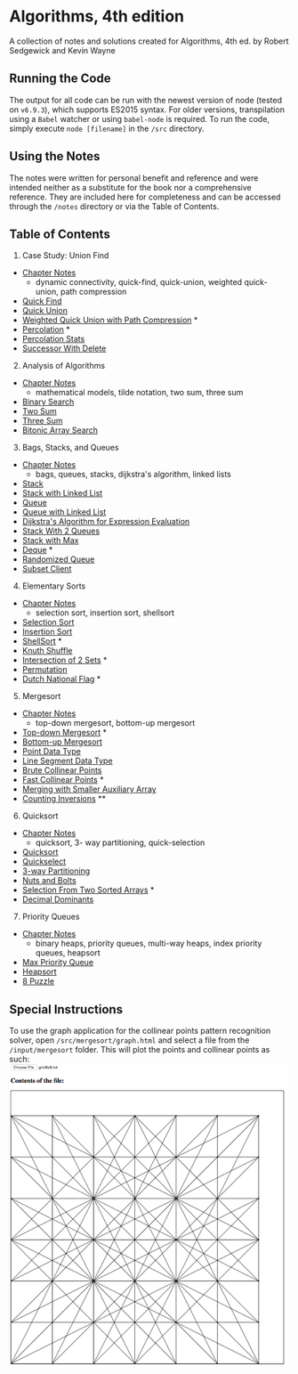 # Algorithms, 4th edition
A collection of notes and solutions created for Algorithms, 4th ed. by Robert Sedgewick and Kevin Wayne

## Running the Code
The output for all code can be run with the newest version of node (tested on `v6.9.3`), which supports ES2015 syntax.
For older versions, transpilation using a `Babel` watcher or using `babel-node` is required. To run the code, simply 
execute `node [filename]` in the `/src` directory.

## Using the Notes
The notes were written for personal benefit and reference and were intended neither as a substitute for the book nor a comprehensive reference. They are included here for completeness and can be accessed through the `/notes` directory or via the Table of Contents.

## Table of Contents
1. Case Study: Union Find
  - [Chapter Notes](./notes/1.5-union-find.md)
    - dynamic connectivity, quick-find, quick-union, weighted quick-union, path compression
  - [Quick Find](./src/union-find/quickFind.js)
  - [Quick Union](./src/union-find/quickUnion.js)
  - [Weighted Quick Union with Path Compression](./src/union-find/weightedQuickUnion.js) *
  - [Percolation](.//notes/1.5-percolation.md) *
  - [Percolation Stats](./notes/1.5-percolationStats.md)
  - [Successor With Delete](./src/interview-problems/successorWithDelete.js)
2. Analysis of Algorithms
  - [Chapter Notes](./notes/1.4-analysis-of-algorithms.md)
    - mathematical models, tilde notation, two sum, three sum
  - [Binary Search](./src/analysis-of-algorithms/binarySearch.js)
  - [Two Sum](./src/analysis-of-algorithms/twoSum.js)
  - [Three Sum](./src/analysis-of-algorithms/threeSum.js)
  - [Bitonic Array Search](./src/interview-problems/bitonicArraySearch.js)
3. Bags, Stacks, and Queues
  - [Chapter Notes](./notes/1.3-bags-queues-stacks.md)
    - bags, queues, stacks, dijkstra's algorithm, linked lists
  - [Stack](./src/bags-queues-stacks/stack.js)
  - [Stack with Linked List](./src/bags-queues-stacks/stackWithLinkedList.js)
  - [Queue](./src/bags-queues-stacks/queue.js)
  - [Queue with Linked List](./src/bags-queues-stacks/queueWithLinkedList.js)
  - [Dijkstra's Algorithm for Expression Evaluation](./src/bags-queues-stacks/dijkstrasAlgorithm.js)
  - [Stack With 2 Queues](./interview-problems/queueWith2Stacks.js)
  - [Stack with Max](./interview-problems/stackWithMax.js)
  - [Deque](./notes/1.3-deque.md) *
  - [Randomized Queue](./notes/1.3-randomizedQueue.md)
  - [Subset Client](./notes/1.3-subset-client.md)
4. Elementary Sorts
  - [Chapter Notes](./notes/2.1-elementary-sorts.md)
    - selection sort, insertion sort, shellsort
  - [Selection Sort](./src/elementary-sorts/selectionSort.js)
  - [Insertion Sort](./src/elementary-sorts/insertionSort.js)
  - [ShellSort](./src/elementary-sorts/shellSort.js) *
  - [Knuth Shuffle](./src/elementary-sorts/knuthShuffle.js) 
  - [Intersection of 2 Sets](./src/interview-problems/intersectionOf2Sets.js) *
  - [Permutation](./src/interview-problems/permutation.js)
  - [Dutch National Flag](./src/interview-problems/dutchNationalFlag.js) *
5. Mergesort
  - [Chapter Notes](./notes/2.2-mergesort.md)
    - top-down mergesort, bottom-up mergesort
  - [Top-down Mergesort](./src/mergesort/mergesort.js) *
  - [Bottom-up Mergesort](./src/mergesort/mergesortBU.js)
  - [Point Data Type](./src/mergesort/point.js)
  - [Line Segment Data Type](./src/mergesort/lineSegment.js)
  - [Brute Collinear Points](./src/mergesort/bruteCollinearPoints.js)
  - [Fast Collinear Points](./notes/2.2-fastCollinearPoints.md) *
  - [Merging with Smaller Auxiliary Array](src/interview-problems/smallerAuxMerge.js)
  - [Counting Inversions](src/interview-problems/countInversions.js) **
6. Quicksort
  - [Chapter Notes](./notes/2.3-quicksort.md)
    - quicksort, 3- way partitioning, quick-selection
  - [Quicksort](./src/quicksort/quicksort.js)
  - [Quickselect](./src/quicksort/quickselect.js)
  - [3-way Partitioning](./src/quicksort/quicksort3way.js)
  - [Nuts and Bolts](./src/interview-problems/nutsAndBolts.js)
  - [Selection From Two Sorted Arrays](./src/interview-problems/selectFromTwo.js) *
  - [Decimal Dominants](./src/interview-problems/decimalDominants.js)
7. Priority Queues
  - [Chapter Notes](./notes/2.4-priority-queues.md)
    - binary heaps, priority queues, multi-way heaps, index priority queues, heapsort
  - [Max Priority Queue](./src/priority-queues/MaxPriorityQueue.js)
  - [Heapsort](./src/priority-queues/heapsort.js)
  - [8 Puzzle](./src/priority-queues/8puzzle.js)
  
## Special Instructions
To use the graph application for the collinear points pattern recognition solver, open `/src/mergesort/graph.html`
and select a file from the `/input/mergesort` folder. This will plot the points and collinear points as such:  
![Collinear Points Grapher](./src/mergesort/graph-grid.png)
